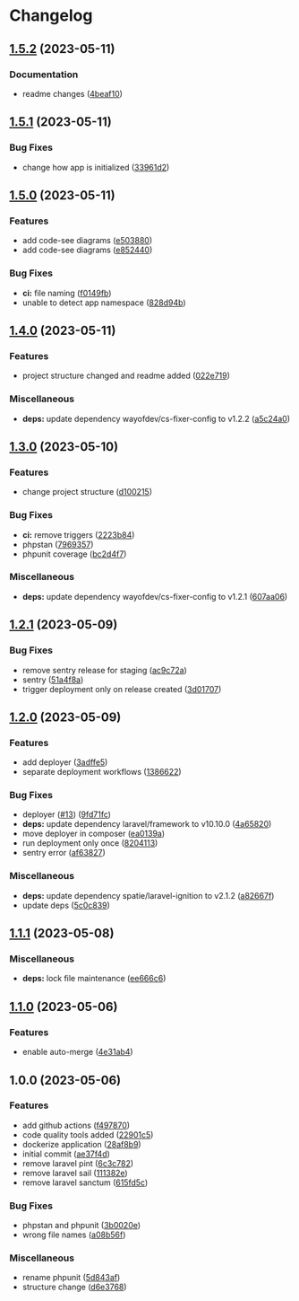 # Changelog

## [1.5.2](https://github.com/wayofdev/laravel-starter-tpl/compare/v1.5.1...v1.5.2) (2023-05-11)


### Documentation

* readme changes ([4beaf10](https://github.com/wayofdev/laravel-starter-tpl/commit/4beaf104ae04c3d9da7add064e02670ad79f0069))

## [1.5.1](https://github.com/wayofdev/laravel-starter-tpl/compare/v1.5.0...v1.5.1) (2023-05-11)


### Bug Fixes

* change how app is initialized ([33961d2](https://github.com/wayofdev/laravel-starter-tpl/commit/33961d2ac7efd2fbff901c3e0413d3ad1c5db50c))

## [1.5.0](https://github.com/wayofdev/laravel-starter-tpl/compare/v1.4.0...v1.5.0) (2023-05-11)


### Features

* add code-see diagrams ([e503880](https://github.com/wayofdev/laravel-starter-tpl/commit/e503880b1360bdf34c44fe08331600e899dcc25d))
* add code-see diagrams ([e852440](https://github.com/wayofdev/laravel-starter-tpl/commit/e852440b5b7d524a44d53ca1c647b19437f21364))


### Bug Fixes

* **ci:** file naming ([f0149fb](https://github.com/wayofdev/laravel-starter-tpl/commit/f0149fb18fe0b832e6a7bedfa0760fd9516654f0))
* unable to detect app namespace ([828d94b](https://github.com/wayofdev/laravel-starter-tpl/commit/828d94be5e8f11c9bef13be3b2cbe0273b7fc1cc))

## [1.4.0](https://github.com/wayofdev/laravel-starter-tpl/compare/v1.3.0...v1.4.0) (2023-05-11)


### Features

* project structure changed and readme added ([022e719](https://github.com/wayofdev/laravel-starter-tpl/commit/022e719702db2f036cab49428e8a1f3573058b29))


### Miscellaneous

* **deps:** update dependency wayofdev/cs-fixer-config to v1.2.2 ([a5c24a0](https://github.com/wayofdev/laravel-starter-tpl/commit/a5c24a0cb2a48467b2bc10e6e41c57a995259041))

## [1.3.0](https://github.com/wayofdev/laravel-starter-tpl/compare/v1.2.1...v1.3.0) (2023-05-10)


### Features

* change project structure ([d100215](https://github.com/wayofdev/laravel-starter-tpl/commit/d100215689191db7f9c5a0090ce9d6c780e25b93))


### Bug Fixes

* **ci:** remove triggers ([2223b84](https://github.com/wayofdev/laravel-starter-tpl/commit/2223b84f07df458504ea7f5cec804206b9292698))
* phpstan ([7969357](https://github.com/wayofdev/laravel-starter-tpl/commit/7969357d215685270bf6e94c68ad08e664ca6fe3))
* phpunit coverage ([bc2d4f7](https://github.com/wayofdev/laravel-starter-tpl/commit/bc2d4f7bc3016621c989374d738cf8c135763e54))


### Miscellaneous

* **deps:** update dependency wayofdev/cs-fixer-config to v1.2.1 ([607aa06](https://github.com/wayofdev/laravel-starter-tpl/commit/607aa062c41b94be055cd0a5ba129ed07b9dd16c))

## [1.2.1](https://github.com/wayofdev/laravel-starter-tpl/compare/v1.2.0...v1.2.1) (2023-05-09)


### Bug Fixes

* remove sentry release for staging ([ac9c72a](https://github.com/wayofdev/laravel-starter-tpl/commit/ac9c72a874abfd4ddbffc1df3722e4545454eb9d))
* sentry ([51a4f8a](https://github.com/wayofdev/laravel-starter-tpl/commit/51a4f8a1def705d019d1ad7c5bdaccb1748861cc))
* trigger deployment only on release created ([3d01707](https://github.com/wayofdev/laravel-starter-tpl/commit/3d017078b65a95055f432097010add18e0114e3e))

## [1.2.0](https://github.com/wayofdev/laravel-starter-tpl/compare/v1.1.1...v1.2.0) (2023-05-09)


### Features

* add deployer ([3adffe5](https://github.com/wayofdev/laravel-starter-tpl/commit/3adffe5e9c645ca37ac0e816dda1f2bb612d2ac8))
* separate deployment workflows ([1386622](https://github.com/wayofdev/laravel-starter-tpl/commit/138662290b879a91a8c4be43c9531960f17bac92))


### Bug Fixes

* deployer ([#13](https://github.com/wayofdev/laravel-starter-tpl/issues/13)) ([9fd71fc](https://github.com/wayofdev/laravel-starter-tpl/commit/9fd71fc0c8f185f37a3b105e5df8e55def998cf3))
* **deps:** update dependency laravel/framework to v10.10.0 ([4a65820](https://github.com/wayofdev/laravel-starter-tpl/commit/4a6582062d2f221bbcce691481a4243d8c499da9))
* move deployer in composer ([ea0139a](https://github.com/wayofdev/laravel-starter-tpl/commit/ea0139a700c1661b03423880be3f977f4be1f560))
* run deployment only once ([8204113](https://github.com/wayofdev/laravel-starter-tpl/commit/82041131f2bbfbec04115cb7f157982f5291ab01))
* sentry error ([af63827](https://github.com/wayofdev/laravel-starter-tpl/commit/af63827052ceca9293a030d617a24698b20488cf))


### Miscellaneous

* **deps:** update dependency spatie/laravel-ignition to v2.1.2 ([a82667f](https://github.com/wayofdev/laravel-starter-tpl/commit/a82667ffa1e78bd662a5c2f4d42feeb59cfb65b0))
* update deps ([5c0c839](https://github.com/wayofdev/laravel-starter-tpl/commit/5c0c83922a5240c625de4f5c8d272fe42c73d32d))

## [1.1.1](https://github.com/wayofdev/laravel-starter-tpl/compare/v1.1.0...v1.1.1) (2023-05-08)


### Miscellaneous

* **deps:** lock file maintenance ([ee666c6](https://github.com/wayofdev/laravel-starter-tpl/commit/ee666c6e9f4b26f580a0b8c66fe3886575659ee4))

## [1.1.0](https://github.com/wayofdev/laravel-starter-tpl/compare/v1.0.0...v1.1.0) (2023-05-06)


### Features

* enable auto-merge ([4e31ab4](https://github.com/wayofdev/laravel-starter-tpl/commit/4e31ab42b606841c8e487e52c5b1912fae80d69b))

## 1.0.0 (2023-05-06)


### Features

* add github actions ([f497870](https://github.com/wayofdev/laravel-starter-tpl/commit/f497870b67c9bd9c4fa60f793f2c168bd44a75e8))
* code quality tools added ([22901c5](https://github.com/wayofdev/laravel-starter-tpl/commit/22901c59ccf61118db72439bb7381c7b74d744a6))
* dockerize application ([28af8b9](https://github.com/wayofdev/laravel-starter-tpl/commit/28af8b9a643a10e3b2e7eddf23a5491a0c2cdde6))
* initial commit ([ae37f4d](https://github.com/wayofdev/laravel-starter-tpl/commit/ae37f4df0aef46acff99af8f9a4e65f8db4e808e))
* remove laravel pint ([6c3c782](https://github.com/wayofdev/laravel-starter-tpl/commit/6c3c782a6dec0e269b96e525bb9a24261aff5004))
* remove laravel sail ([111382e](https://github.com/wayofdev/laravel-starter-tpl/commit/111382e03c9ed4d3d6d40ae7754abaa90bc9f73a))
* remove laravel sanctum ([615fd5c](https://github.com/wayofdev/laravel-starter-tpl/commit/615fd5c610e0dacdd8ba2c4736a1b0789f6d2304))


### Bug Fixes

* phpstan and phpunit ([3b0020e](https://github.com/wayofdev/laravel-starter-tpl/commit/3b0020e93a85cf76b1282d5b4cdb13a7fee9739b))
* wrong file names ([a08b56f](https://github.com/wayofdev/laravel-starter-tpl/commit/a08b56f511dec9176d720bed052fb0b6245c030d))


### Miscellaneous

* rename phpunit ([5d843af](https://github.com/wayofdev/laravel-starter-tpl/commit/5d843af865e8057555713e4660371d2aa8941864))
* structure change ([d6e3768](https://github.com/wayofdev/laravel-starter-tpl/commit/d6e3768fdb1a0cd8dc6784cbf9f8d987231da16e))
